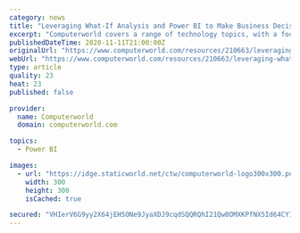 ```yaml
---
category: news
title: "Leveraging What-If Analysis and Power BI to Make Business Decisions During the Coronavirus Pandemic"
excerpt: "Computerworld covers a range of technology topics, with a focus on these core areas of IT: Windows, Mobile, Apple/enterprise, Office and productivity suites, collaboration, web browsers and blockchain,"
publishedDateTime: 2020-11-11T21:00:00Z
originalUrl: "https://www.computerworld.com/resources/210663/leveraging-what-if-analysis-and-power-bi-to-make-business-decisions-during-the-coronavirus-pandemic"
webUrl: "https://www.computerworld.com/resources/210663/leveraging-what-if-analysis-and-power-bi-to-make-business-decisions-during-the-coronavirus-pandemic"
type: article
quality: 23
heat: 23
published: false

provider:
  name: Computerworld
  domain: computerworld.com

topics:
  - Power BI

images:
  - url: "https://idge.staticworld.net/ctw/computerworld-logo300x300.png"
    width: 300
    height: 300
    isCached: true

secured: "VHIerV6G9yy2X64jEH5ONe9JyaXDJ9cqdSQQRQhI21Qw0OMXKPfNX5Id64CY1PW0hFU6vOTQV1NHBnvim704QKsxRSBx29SSF9OEMEaXK3e+eU7u6XcHHH5vt8DDPosAZB+qFLscApq8wazL0u72e6cIjns8t05ImLFQuolSfcevFPWzbbnhpz9e7hIXXo7cLE0aCazEYV22taTkdsm6J90TqCBfFsEVn9wtZQZ33DaxZRrJEJtELVU7DDlUU+VqN0ltkPFXIbO6lieJu9SSqxAaSXVIjoAnxZjxczMw86SNhVmGf1atL4zbuBzz77awGHxpAC8FDzRyc+BDrwZHttbymuhIS5jp+TFQN+Munag=;IgF3yjGK7KUVezhHbnZP9Q=="
---
```



